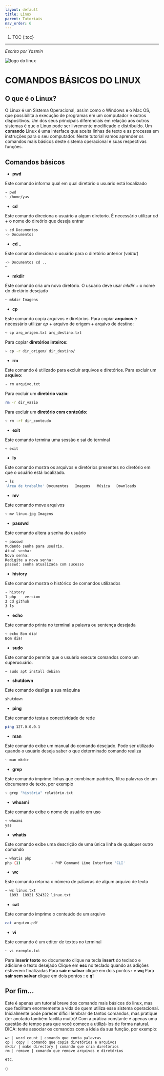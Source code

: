 ```yaml
---
layout: default
title: Linux
parent: Tutoriais
nav_order: 6
---
```

1. TOC
{:toc}
---

*Escrito por Yasmin*

![logo do linux](/assets/images/linux.jpg)

# COMANDOS BÁSICOS DO LINUX


## O que é o Linux?
O Linux é um Sistema Operacional, assim como o Windows e o Mac OS, que possibilita a execução de programas em um computador e outros dispositivos. Um dos seus principais diferenciais em relação aos outros sistemas é que o Linux pode ser livremente modificado e distribuído. Um **comando** Linux é uma interface que aceita linhas de texto e as processa em instruções para o seu computador. Neste tutorial vamos aprender os comandos mais básicos deste sistema operacional e suas respectivas funções. 

## Comandos básicos

- **pwd**

Este comando informa qual em qual diretório o usuário está localizado 

```bash
~ pwd
~ /home/yas
```

- **cd**

Este comando direciona o usuário a algum diretorio. É necessário utilizar *cd* + o nome do direório que deseja entrar

```bash
~ cd Documentos
-> Documentos
```
- **cd ..**

Este comando direciona o usuário para o diretório anterior (*voltar*)

```bash
-> Documentos cd ..
~ 
```

- **mkdir**

Este comando cria um novo diretório. O usuario deve usar *mkdir* + o nome do diretório desejado

```bash
~ mkdir Imagens
```

- **cp**

Este comando copia arquivos e diretórios. Para copiar **arquivos** é necessário utilizar *cp* + arquivo de origem + arquivo de destino:

```bash
~ cp arq_origem.txt arq_destino.txt
```

Para copiar **diretórios inteiros**:

```bash
~ cp -r dir_origem/ dir_destino/
```

- **rm** 

Este comando é utilizado para excluir arquivos e diretórios. Para excluir um **arquivo**:

```bash
~ rm arquivo.txt
```

Para excluir um **diretório vazio**:

```bash
rm -r dir_vazio
```

Para excluir um **diretório com conteúdo**:

```bash
~ rm -rf dir_conteudo
```

- **exit**

Este comando termina uma sessão e sai do terminal

```bash
~ exit
```

- **ls**

Este comando mostra os arquivos e diretórios presentes no diretório em que o usuário está localizado.

```bash
~ ls 
'Área de trabalho' Documentos   Imagens   Música   Downloads
```

- **mv**

Este comando move arquivos

```bash
~ mv linux.jpg Imagens
```

- **passwd**

Este comando altera a senha do usuário

```bash
~ passwd 
Mudando senha para usuário.
Atual senha:
Nova senha:
Redigite a nova senha:
passwd: senha atualizada com sucesso 
```

- **history**

Este comando mostra o histórico de comandos utilizados 

```bash
~ history
1 php -- version
2 cd github
3 ls 
```

- **echo**

Este comando printa no terminal a palavra ou sentença desejada

```bash
~ echo Bom dia!
Bom dia!
```

- **sudo**

Este comando permite que o usuário execute comandos como um superusuário.

```bash
~ sudo apt install debian
```

- **shutdown**

Este comando desliga a sua máquina

```bash
shutdown
```

- **ping**

Este comando testa a conectividade de rede

```bash
ping 127.0.0.0.1
```

- **man**

Este comando exibe um manual do comando desejado. Pode ser utilizado quando o usuário deseja saber o que determinado comando realiza 

```bash
~ man mkdir 
```

- **grep** 

Este comando imprime linhas que combinam padrões, filtra palavras de um documenro de texto, por exemplo

```bash
~ grep "história" relatório.txt
```

- **whoami**

Este comando exibe o nome de usuário em uso

```bash
~ whoami
yas
```

- **whatis**

Este comando exibe uma descrição de uma única linha de qualquer outro comando 

```bash
~ whatis php
php (1)              - PHP Command Line Interface 'CLI'
```

- **wc**

Este comando retorna o número de palavras de algum arquivo de texto

```bash
~ wc linux.txt
  1893  10921 524322 linux.txt
```

- **cat**

Este comando imprime o conteúdo de um arquivo

```bash
cat arquivo.pdf
```

- **vi**

Este comando é um editor de textos no terminal

```bash
~ vi exemplo.txt
```

Para **inserir texto** no documento clique na tecla **insert** do teclado e adicione o texto desejado 
Clique em **esc** no teclado quando as adições estiverem finalizadas
Para **sair e salvar** clique em dois pontos **:** e **wq** 
Para **sair sem salvar** clique em dois pontos **:** e **q!**

## Por fim... 


Este é apenas um tutorial breve dos comando mais básicos do linux, mas que facilitam enormemente a vida de quem utiliza esse sistema operacional. Inicialmente pode parecer difícil lembrar de tantos comandos, mas pratique (ter anotado também facilita muito)! Com a prática constante é apenas uma questão de tempo para que você comece a utilizá-los de forma natural. DICA: tente associar os comandos com a ideia da sua função, por exemplo:

```
wc | word count | comando que conta palavras 
cp | copy | comando que copia diretórios e arquivos 
mkdir | make directory | comando que cria diretórios 
rm | remove | comando que remove arquivos e diretórios 

etc.
```

:)


